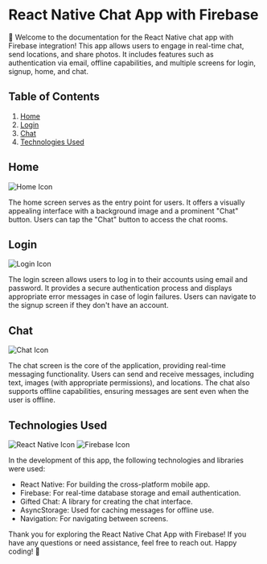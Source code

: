 # React Native Chat App with Firebase

📱 Welcome to the documentation for the React Native chat app with Firebase integration! This app allows users to engage in real-time chat, send locations, and share photos. It includes features such as authentication via email, offline capabilities, and multiple screens for login, signup, home, and chat.

## Table of Contents
1. [Home](#home)
2. [Login](#login)
3. [Chat](#chat)
4. [Technologies Used](#technologies-used)

## Home

![Home Icon](home-icon.png)

The home screen serves as the entry point for users. It offers a visually appealing interface with a background image and a prominent "Chat" button. Users can tap the "Chat" button to access the chat rooms.

## Login

![Login Icon](login-icon.png)

The login screen allows users to log in to their accounts using email and password. It provides a secure authentication process and displays appropriate error messages in case of login failures. Users can navigate to the signup screen if they don't have an account.

## Chat

![Chat Icon](chat-icon.png)

The chat screen is the core of the application, providing real-time messaging functionality. Users can send and receive messages, including text, images (with appropriate permissions), and locations. The chat also supports offline capabilities, ensuring messages are sent even when the user is offline.

## Technologies Used

![React Native Icon](react-native-icon.png) ![Firebase Icon](firebase-icon.png)

In the development of this app, the following technologies and libraries were used:

- React Native: For building the cross-platform mobile app.
- Firebase: For real-time database storage and email authentication.
- Gifted Chat: A library for creating the chat interface.
- AsyncStorage: Used for caching messages for offline use.
- Navigation: For navigating between screens.

Thank you for exploring the React Native Chat App with Firebase! If you have any questions or need assistance, feel free to reach out. Happy coding! 🚀
